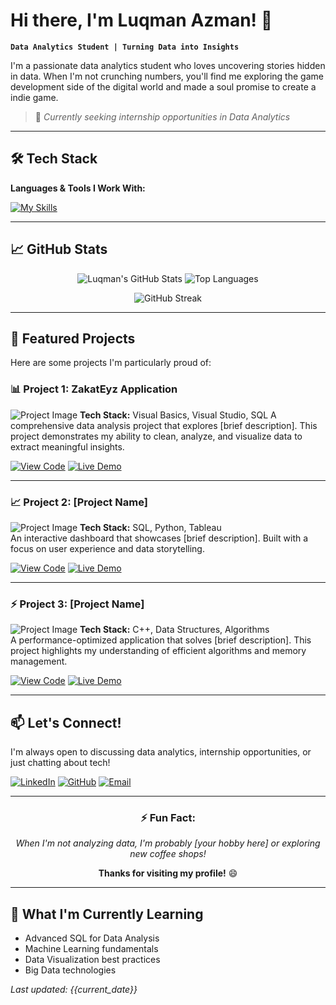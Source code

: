 # Hi there, I'm Luqman Azman! 👋

**`Data Analytics Student | Turning Data into Insights`**

I'm a passionate data analytics student who loves uncovering stories hidden in data. When I'm not crunching numbers, you'll find me exploring the game development side of the digital world and made a soul promise to create a indie game.

> 🚀 *Currently seeking internship opportunities in Data Analytics*

---

## 🛠️ Tech Stack

**Languages & Tools I Work With:**

[![My Skills](https://skillicons.dev/icons?i=c,cs,cpp,figma,java,js,php,py,unity,visualstudio,vscode,&theme=light)](https://skillicons.dev)

---

## 📈 GitHub Stats

<div align="center">
  
![Luqman's GitHub Stats](https://github-readme-stats.vercel.app/api?username=luqmanazman&show_icons=true&theme=radical&hide_border=true)
![Top Languages](https://github-readme-stats.vercel.app/api/top-langs/?username=luqmanazman&layout=compact&theme=radical&hide_border=true)

![GitHub Streak](https://streak-stats.demolab.com/?user=luqmanazman&theme=radical&hide_border=true)

</div>

---

## 🚀 Featured Projects

Here are some projects I'm particularly proud of:

### 📊 Project 1: ZakatEyz Application
![Project Image](https://via.placeholder.com/800x400/4d4d4d/ffffff?text=Project+Screenshot+1)
**Tech Stack:** Visual Basics, Visual Studio, SQL
A comprehensive data analysis project that explores [brief description]. This project demonstrates my ability to clean, analyze, and visualize data to extract meaningful insights.

[![View Code](https://img.shields.io/badge/View-Code-blue?style=for-the-flat-square)](https://github.com/lookMANimator/ZakatEyz-Project)
[![Live Demo](https://img.shields.io/badge/Live-Demo-green?style=for-the-flat-square)](https://github.com/luqmanazman/project1) 

---

### 📈 Project 2: [Project Name]
![Project Image](https://via.placeholder.com/800x400/4d4d4d/ffffff?text=Project+Screenshot+2)
**Tech Stack:** SQL, Python, Tableau  
An interactive dashboard that showcases [brief description]. Built with a focus on user experience and data storytelling.

[![View Code](https://img.shields.io/badge/View-Code-blue?style=for-the-flat-square)](https://github.com/luqmanazman/project2)
[![Live Demo](https://img.shields.io/badge/Live-Demo-green?style=for-the-flat-square)](https://github.com/luqmanazman/project2)

---

### ⚡ Project 3: [Project Name]
![Project Image](https://via.placeholder.com/800x400/4d4d4d/ffffff?text=Project+Screenshot+3)
**Tech Stack:** C++, Data Structures, Algorithms  
A performance-optimized application that solves [brief description]. This project highlights my understanding of efficient algorithms and memory management.

[![View Code](https://img.shields.io/badge/View-Code-blue?style=for-the-flat-square)](https://github.com/luqmanazman/project3)
[![Live Demo](https://img.shields.io/badge/Live-Demo-green?style=for-the-flat-square)](https://github.com/luqmanazman/project3)

---

## 📫 Let's Connect!

I'm always open to discussing data analytics, internship opportunities, or just chatting about tech!

[![LinkedIn](https://img.shields.io/badge/LinkedIn-0077B5?style=for-the-badge&logo=linkedin&logoColor=white)](www.linkedin.com/in/luqman-bin-azman)
[![GitHub](https://img.shields.io/badge/GitHub-100000?style=for-the-badge&logo=github&logoColor=white)](https://github.com/luqmanazman)
[![Email](https://img.shields.io/badge/Email-D14836?style=for-the-badge&logo=gmail&logoColor=white)](mailto:your-email@example.com)

---

<div align="center">

### ⚡ Fun Fact:
*When I'm not analyzing data, I'm probably [your hobby here] or exploring new coffee shops!*

**Thanks for visiting my profile!** 😄

</div>

---

## 🎯 What I'm Currently Learning

- Advanced SQL for Data Analysis
- Machine Learning fundamentals
- Data Visualization best practices
- Big Data technologies

*Last updated: {{current_date}}*
